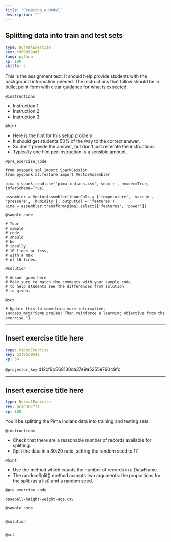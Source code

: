 ```yaml
---
title: 'Creating a Model'
description: ""
---
```


## Splitting data into train and test sets

```yaml
type: NormalExercise
key: c909bf2ad1
lang: python
xp: 100
skills: 2
```

This is the assignment text. It should help provide students with the background information needed.
The instructions that follow should be in bullet point form with clear guidance for what is expected.

`@instructions`
- Instruction 1
- Instruction 2
- Instruction 3

`@hint`
- Here is the hint for this setup problem. 
- It should get students 50% of the way to the correct answer.
- So don't provide the answer, but don't just reiterate the instructions.
- Typically one hint per instruction is a sensible amount.

`@pre_exercise_code`
```{python}
from pyspark.sql import SparkSession
from pyspark.ml.feature import VectorAssembler

pima = spark.read.csv('pima-indians.csv', sep=';', header=True, inferSchema=True)

assembler = VectorAssembler(inputCols = ['temperature', 'vacuum', 'pressure', 'humidity'], outputCol = 'features')
pima = assembler.transform(pima).select(['features', 'power'])
```

`@sample_code`
```{python}
# Your
# sample
# code
# should
# be
# ideally
# 10 lines or less,
# with a max
# of 16 lines.
```

`@solution`
```{python}
# Answer goes here
# Make sure to match the comments with your sample code
# to help students see the differences from solution
# to given.
```

`@sct`
```{python}
# Update this to something more informative.
success_msg("Some praise! Then reinforce a learning objective from the exercise.")
```

---

## Insert exercise title here

```yaml
type: VideoExercise
key: 53f0bd0542
xp: 50
```

`@projector_key`
d12cf9b568130da37e9a5255e79049fc

---

## Insert exercise title here

```yaml
type: NormalExercise
key: 6cad38cf21
xp: 100
```

You'll be splitting the Pima Indians data into training and testing sets.

`@instructions`
- Check that there are a reasonable number of records available for splitting.
- Split the data in a 80:20 ratio, setting the random seed to 17.

`@hint`
- Use the method which counts the number of records in a DataFrame.
- The randomSplit() method accepts two arguments: the proportions for the split (as a list) and a random seed.

`@pre_exercise_code`
```{python}
baseball-height-weight-age.csv
```

`@sample_code`
```{python}

```

`@solution`
```{python}

```

`@sct`
```{python}

```
